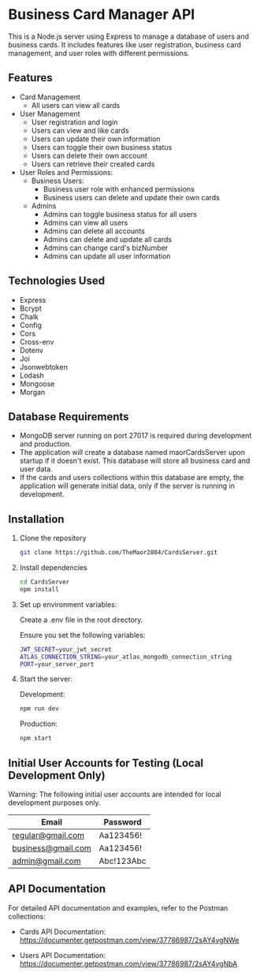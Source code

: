 # Business Card Manager API

This is a Node.js server using Express to manage a database of users and business cards. It includes features like user registration, business card management, and user roles with different permissions.

## Features
- Card Management
    - All users can view all cards
- User Management
    - User registration and login
    - Users can view and like cards
    - Users can update their own information
    - Users can toggle their own business status
    - Users can delete their own account
    - Users can retrieve their created cards
- User Roles and Permissions:
    - Business Users:
        - Business user role with enhanced permissions
        - Business users can delete and update their own cards
    - Admins
        - Admins can toggle business status for all users
        - Admins can view all users
        - Admins can delete all accounts
        - Admins can delete and update all cards
        - Admins can change card's bizNumber
        - Admins can update all user information

## Technologies Used
- Express
- Bcrypt
- Chalk
- Config
- Cors
- Cross-env
- Dotenv
- Joi
- Jsonwebtoken
- Lodash
- Mongoose
- Morgan

## Database Requirements
- MongoDB server running on port 27017 is required during development and production.
- The application will create a database named maorCardsServer upon startup if it doesn't exist. This database will store all business card and user data.
- If the cards and users collections within this database are empty, the application will generate initial data, only if the server is running in development.

## Installation

1. Clone the repository

    ```sh
    git clone https://github.com/TheMaor2804/CardsServer.git

2. Install dependencies

    ```sh
    cd CardsServer
    npm install

3. Set up environment variables:

    Create a .env file in the root directory.

    Ensure you set the following variables:

    ```sh
    JWT_SECRET=your_jwt_secret
    ATLAS_CONNECTION_STRING=your_atlas_mongodb_connection_string
    PORT=your_server_port

4. Start the server:

    Development:
    ```sh
    npm run dev
    ```

    Production:
    ```sh
    npm start
    ```    

## Initial User Accounts for Testing (Local Development Only)

Warning: The following initial user accounts are intended for local development purposes only.


| Email | Password |
|----------------|----------------|
|regular@gmail.com|Aa123456!|
|business@gmail.com|Aa123456!|
|admin@gmail.com|Abc!123Abc|

## API Documentation
For detailed API documentation and examples, refer to the Postman collections:

- Cards API Documentation: https://documenter.getpostman.com/view/37786987/2sAY4vgNWe

- Users API Documentation: https://documenter.getpostman.com/view/37786987/2sAY4vgNbA
